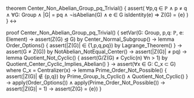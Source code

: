 theorem Center_Non_Abelian_Group_pq_Trivial() {
  assert(
    ∀p,q ∈ ℙ ∧ p ≠ q ∧
    ∀G: Group ∧ |G| = pq ∧ ¬isAbelian(G) ∧ e ∈ G isIdentity(e) ⇒
    Z(G) = {e}
  )
} ↔

proof Center_Non_Abelian_Group_pq_Trivial() {
  setVar(G: Group, p,q: ℙ, e: Element) →
  assert(Z(G) ⊴ G) by Center_Normal_Subgroup() →
  lemma Order_Options() {
    assert(|Z(G)| ∈ {1,p,q,pq}) by Lagrange_Theorem()
  } →
  assert(G ≠ Z(G)) by NotAbelian_NotEqual_Center() →
  assert(|Z(G)| ≠ pq) →
  lemma Quotient_Not_Cyclic() {
    assert(G/Z(G) ≠ Cyclic(n) ∀n > 1) by Quotient_Center_Cyclic_Implies_Abelian()
  } →
  assert(∀x ∈ G: C_x ⊂ G) where C_x = Centralizer(x) →
  lemma Prime_Order_Not_Possible() {
    assert(|Z(G)| ∉ {p,q}) by Prime_Group_Is_Cyclic() ∧ Quotient_Not_Cyclic()
  } →
  apply(Order_Options()) ∧ apply(Prime_Order_Not_Possible()) →
  assert(|Z(G)| = 1) →
  assert(Z(G) = {e})
}